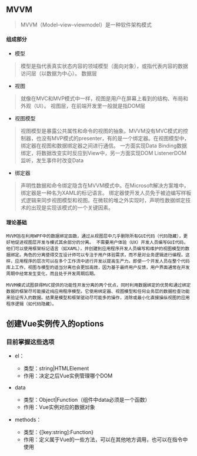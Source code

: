 ## MVVM
> MVVM（Model–view–viewmodel）是一种软件架构模式

#### 组成部分 

- 模型
>模型是指代表真实状态内容的领域模型（面向对象），或指代表内容的数据访问层（以数据为中心）。
>数据层

- 视图
>就像在MVC和MVP模式中一样，视图是用户在屏幕上看到的结构、布局和外观（UI）。
>视图层，在前端开发里一般就是指DOM层

- 视图模型
>视图模型是暴露公共属性和命令的视图的抽象。MVVM没有MVC模式的控制器，也没有MVP模式的presenter，有的是一个绑定器。在视图模型中，绑定器在视图和数据绑定器之间进行通信。
>一方面实现Data Binding数据绑定，将数据改变实时反应到View中，另一方面实现DOM ListenerDOM监听，发生事件时改变Data

- 绑定器
>声明性数据和命令绑定隐含在MVVM模式中。在Microsoft解决方案堆中，绑定器是一种名为XAML的标记语言。 绑定器使开发人员免于被迫编写样板式逻辑来同步视图模型和视图。在微软的堆之外实现时，声明性数据绑定技术的出现是实现该模式的一个关键因素。

#### 理论基础
`MVVM旨在利用WPF中的数据绑定函数，通过从视图层中几乎删除所有GUI代码（代码隐藏），更好地促进视图层开发与模式其余部分的分离。 不需要用户体验（UX）开发人员编写GUI代码，他们可以使用框架标记语言（如XAML），并创建到应用程序开发人员编写和维护的视图模型的数据绑定。角色的分离使得交互设计师可以专注于用户体验需求，而不是对业务逻辑进行编程。这样，应用程序的层次可以在多个工作流中进行开发以提高生产力。即使一个开发人员在整个代码库上工作，视图与模型的适当分离也会更加高效，因为基于最终用户反馈，用户界面通常在开发周期中经常发生变化，而且处于开发周期后期。`

`MVVM模式试图获得MVC提供的功能性开发分离的两个优点，同时利用数据绑定的优势和通过绑定数据的框架尽可能接近纯应用程序模型。它使用绑定器、视图模型和任何业务层的数据检查功能来验证传入的数据。结果是模型和框架驱动尽可能多的操作，消除或最小化直接操纵视图的应用程序逻辑（如代码隐藏）。`


## 创建Vue实例传入的options
### 目前掌握这些选项
- el：
  - 类型：string|HTMLElement
  - 作用：决定之后Vue实例管理哪个DOM

- data
  - 类型：Object|Function（组件中data必须是一个函数）
  - 作用：Vue实例对应的数据对象

- methods：
  - 类型：{[key:string]:Function}
  - 作用：定义属于Vue的一些方法，可以在其他地方调用，也可以在指令中使用